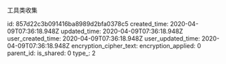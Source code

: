 工具类收集

id: 857d22c3b091416ba8989d2bfa0378c5
created_time: 2020-04-09T07:36:18.948Z
updated_time: 2020-04-09T07:36:18.948Z
user_created_time: 2020-04-09T07:36:18.948Z
user_updated_time: 2020-04-09T07:36:18.948Z
encryption_cipher_text: 
encryption_applied: 0
parent_id: 
is_shared: 0
type_: 2